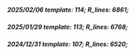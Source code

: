 ##### 2025/02/06   template: 114;   R_lines: 6861;
##### 2025/01/29   template: 113;   R_lines: 6768;
##### 2024/12/31   template: 107;   R_lines: 6520;
